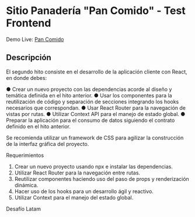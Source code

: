 # Sitio Panadería "Pan Comido" - Test Frontend

Demo Live: [Pan Comido](https://pancomido-seven.vercel.app/)

## Descripción

El segundo hito consiste en el desarrollo de la aplicación cliente con React, en donde debes:

● Crear un nuevo proyecto con las dependencias acorde al diseño y temática definida
en el hito anterior.
● Usar los componentes para la reutilización de código y separación de secciones
integrando los hooks necesarios que correspondan.
● Usar React Router para la navegación de vistas por rutas.
● Utilizar Context API para el manejo de estado global.
● Preparar la aplicación para el consumo de datos siguiendo el contrato definido en el
hito anterior.

Se recomienda utilizar un framework de CSS para agilizar la construcción de la interfaz
gráfica del proyecto.

Requerimientos
1. Crear un nuevo proyecto usando npx e instalar las dependencias.
2. Utilizar React Router para la navegación entre rutas.
3. Reutilizar componentes haciendo uso del paso de props y renderización dinámica.
4. Hacer uso de los hooks para un desarrollo ágil y reactivo.
5. Utilizar Context para el manejo del estado global.

Desafío Latam
